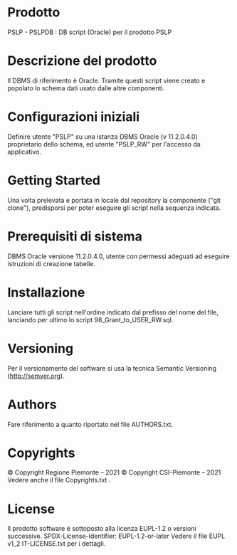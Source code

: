 # Prodotto 
PSLP - PSLPDB : DB script (Oracle) per il prodotto PSLP

# Descrizione del prodotto
Il DBMS di riferimento è Oracle. Tramite questi script viene creato e popolato lo schema dati usato dalle altre componenti. 

# Configurazioni iniziali
Definire utente "PSLP" su una istanza DBMS Oracle (v 11.2.0.4.0) proprietario dello schema, ed utente "PSLP_RW" per l'accesso da applicativo.

# Getting Started
Una volta prelevata e portata in locale dal repository la componente ("git clone"), predisporsi per poter eseguire gli script nella sequenza indicata.

# Prerequisiti di sistema
DBMS Oracle versione 11.2.0.4.0, utente con permessi adeguati ad eseguire istruzioni di creazione tabelle.

# Installazione
Lanciare tutti gli script nell'ordine indicato dal prefisso del nome del file, lanciando per ultimo lo script 98_Grant_to_USER_RW.sql.

# Versioning
Per il versionamento del software si usa la tecnica Semantic Versioning (http://semver.org).

# Authors
Fare riferimento a quanto riportato nel file AUTHORS.txt.

# Copyrights
© Copyright Regione Piemonte – 2021
© Copyright CSI-Piemonte – 2021
Vedere anche il file Copyrights.txt .

# License
Il prodotto software è sottoposto alla licenza EUPL-1.2 o versioni successive.
SPDX-License-Identifier: EUPL-1.2-or-later
Vedere il file EUPL v1_2 IT-LICENSE.txt per i dettagli.
